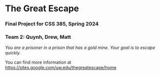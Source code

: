 # The Great Escape
### Final Project for CSS 385, Spring 2024
### Team 2: Quynh, Drew, Matt

*You are a prisoner in a prison that has a gold mine.
Your goal is to escape quickly.*

You can find more information at https://sites.google.com/uw.edu/thegreatescape/home
